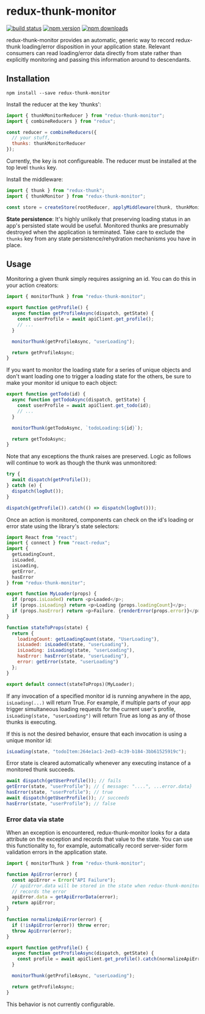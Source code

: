 # redux-thunk-monitor

[![build status](https://img.shields.io/travis/thomasw/redux-thunk-monitor/master.svg?style=flat-square)](https://travis-ci.org/thomasw/redux-thunk-monitor)
[![npm version](https://img.shields.io/npm/v/redux-thunk-monitory.svg?style=flat-square)](https://www.npmjs.com/package/redux-thunk-monitor)
[![npm downloads](https://img.shields.io/npm/dm/redux-thunk-monitor.svg?style=flat-square)](https://www.npmjs.com/package/redux-thunk-monitor)

redux-thunk-monitor provides an automatic, generic way to record redux-thunk loading/error disposition in your application state. Relevant consumers can read loading/error data directly from state rather than explicitly monitoring and passing this information around to descendants.

## Installation

```
npm install --save redux-thunk-monitor
```

Install the reducer at the key 'thunks':

```js
import { thunkMonitorReducer } from "redux-thunk-monitor";
import { combineReducers } from "redux";

const reducer = combineReducers({
  // your stuff,
  thunks: thunkMonitorReducer
});
```

Currently, the key is not configureable. The reducer must be installed at the top level `thunks` key.

Install the middleware:

```js
import { thunk } from "redux-thunk";
import { thunkMonitor } from "redux-thunk-monitor";

const store = createStore(rootReducer, applyMiddleware(thunk, thunkMonitor));
```

**State persistence**: It's highly unlikely that preserving loading status in an app's persisted state would be useful. Monitored thunks are presumably destroyed when the application is terminated. Take care to exclude the `thunks` key from any state persistence/rehydration mechanisms you have in place.

## Usage

Monitoring a given thunk simply requires assigning an id. You can do this in your action creators:

```js
import { monitorThunk } from "redux-thunk-monitor";

export function getProfile() {
  async function getProfileAsync(dispatch, getState) {
    const userProfile = await apiClient.get_profile();
    // ...
  }

  monitorThunk(getProfileAsync, "userLoading");

  return getProfileAsync;
}
```

If you want to monitor the loading state for a series of unique objects and don't want loading one to trigger a loading state for the others, be sure to make your monitor id unique to each object:

```js
export function getTodo(id) {
  async function getTodoAsync(dispatch, getState) {
    const userProfile = await apiClient.get_todo(id);
    // ...
  }

  monitorThunk(getTodoAsync, `todoLoading:${id}`);

  return getTodoAsync;
}
```

Note that any exceptions the thunk raises are preserved. Logic as follows will continue to work as though the thunk was unmonitored:

```js
try {
  await dispatch(getProfile());
} catch (e) {
  dispatch(logOut());
}

dispatch(getProfile()).catch(() => dispatch(logOut()));
```

Once an action is monitored, components can check on the id's loading or error state using the library's state selectors:

```js
import React from "react";
import { connect } from "react-redux";
import {
  getLoadingCount,
  isLoaded,
  isLoading,
  getError,
  hasError
} from "redux-thunk-monitor";

export function MyLoader(props) {
  if (props.isLoaded) return <p>Loaded</p>;
  if (props.isLoading) return <p>Loading {props.loadingCount}</p>;
  if (props.hasError) return <p>Failure. {renderError(props.error)}</p>;
}

function stateToProps(state) {
  return {
    loadingCount: getLoadingCount(state, "UserLoading"),
    isLoaded: isLoaded(state, "userLoading"),
    isLoading: isLoading(state, "userLoading"),
    hasError: hasError(state, "userLoading"),
    error: getError(state, "userLoading")
  };
}

export default connect(stateToProps)(MyLoader);
```

If any invocation of a specified monitor id is running anywhere in the app, `isLoading(...)` will return True. For example, if multiple parts of your app trigger simultaneous loading requests for the current user's profile, `isLoading(state, "userLoading")` will return True as long as any of those thunks is executing.

If this is not the desired behavior, ensure that each invocation is using a unique monitor id:

```js
isLoading(state, "todoItem:264e1ac1-2ed3-4c39-b184-3bb61525919c");
```

Error state is cleared automatically whenever any executing instance of a monitored thunk succeeds.

```js
await dispatch(getUserProfile()); // fails
getError(state, "userProfile"); // { message: "....", ...error.data}
hasError(state, "userProfile"); // true
await dispatch(getUserProfile()); // succeeds
hasError(state, "userProfile"); // false
```

### Error data via state

When an exception is encountered, redux-thunk-monitor looks for a data attribute on the exception and records that value to the state. You can use this functionality to, for example, automatically record server-sider form validation errors in the application state.

```js
import { monitorThunk } from "redux-thunk-monitor";

function ApiError(error) {
  const apiError = Error("API Failure");
  // apiError.data will be stored in the state when redux-thunk-monitor
  // records the error
  apiError.data = getApiErrorData(error);
  return apiError;
}

function normalizeApiError(error) {
  if (!isApiError(error)) throw error;
  throw ApiError(error);
}

export function getProfile() {
  async function getProfileAsync(dispatch, getState) {
    const profile = await apiClient.get_profile().catch(normalizeApiError);
  }

  monitorThunk(getProfileAsync, "userLoading");

  return getProfileAsync;
}
```

This behavior is not currently configurable.
